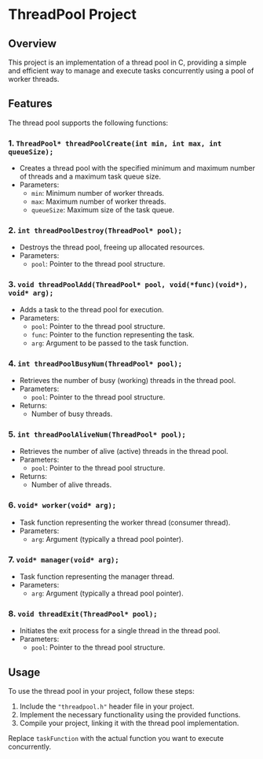 # ThreadPool Project

## Overview

This project is an implementation of a thread pool in C, providing a simple and efficient way to manage and execute tasks concurrently using a pool of worker threads. 

## Features

The thread pool supports the following functions:

### 1. `ThreadPool* threadPoolCreate(int min, int max, int queueSize);`

- Creates a thread pool with the specified minimum and maximum number of threads and a maximum task queue size.
- Parameters:
  - `min`: Minimum number of worker threads.
  - `max`: Maximum number of worker threads.
  - `queueSize`: Maximum size of the task queue.

### 2. `int threadPoolDestroy(ThreadPool* pool);`

- Destroys the thread pool, freeing up allocated resources.
- Parameters:
  - `pool`: Pointer to the thread pool structure.

### 3. `void threadPoolAdd(ThreadPool* pool, void(*func)(void*), void* arg);`

- Adds a task to the thread pool for execution.
- Parameters:
  - `pool`: Pointer to the thread pool structure.
  - `func`: Pointer to the function representing the task.
  - `arg`: Argument to be passed to the task function.

### 4. `int threadPoolBusyNum(ThreadPool* pool);`

- Retrieves the number of busy (working) threads in the thread pool.
- Parameters:
  - `pool`: Pointer to the thread pool structure.
- Returns:
  - Number of busy threads.

### 5. `int threadPoolAliveNum(ThreadPool* pool);`

- Retrieves the number of alive (active) threads in the thread pool.
- Parameters:
  - `pool`: Pointer to the thread pool structure.
- Returns:
  - Number of alive threads.

### 6. `void* worker(void* arg);`

- Task function representing the worker thread (consumer thread).
- Parameters:
  - `arg`: Argument (typically a thread pool pointer).

### 7. `void* manager(void* arg);`

- Task function representing the manager thread.
- Parameters:
  - `arg`: Argument (typically a thread pool pointer).

### 8. `void threadExit(ThreadPool* pool);`

- Initiates the exit process for a single thread in the thread pool.
- Parameters:
  - `pool`: Pointer to the thread pool structure.

## Usage

To use the thread pool in your project, follow these steps:

1. Include the `"threadpool.h"` header file in your project.
2. Implement the necessary functionality using the provided functions.
3. Compile your project, linking it with the thread pool implementation.

Replace `taskFunction` with the actual function you want to execute concurrently.
